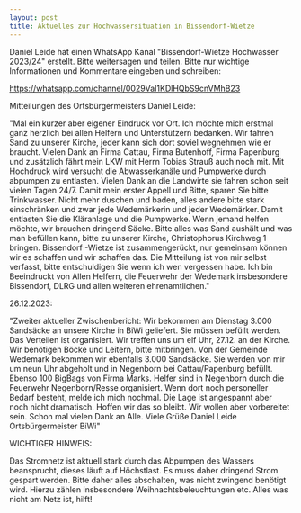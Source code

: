 ```yaml
---
layout: post
title: Aktuelles zur Hochwassersituation in Bissendorf-Wietze 
---
```


Daniel Leide hat einen WhatsApp Kanal "Bissendorf-Wietze Hochwasser 2023/24" erstellt. Bitte weitersagen und teilen. Bitte nur wichtige Informationen und Kommentare eingeben und schreiben:

https://whatsapp.com/channel/0029VaI1KDlHQbS9cnVMhB23

Mitteilungen des Ortsbürgermeisters Daniel Leide:

"Mal ein kurzer aber eigener Eindruck vor Ort. Ich möchte mich erstmal ganz herzlich bei allen Helfern und Unterstützern bedanken. Wir fahren Sand zu unserer Kirche, jeder kann sich dort soviel wegnehmen wie er braucht. Vielen Dank an Firma Cattau, Firma Butenhoff, Firma Papenburg und zusätzlich fährt mein LKW mit Herrn Tobias Strauß auch noch mit. 
Mit Hochdruck wird versucht die Abwasserkanäle und Pumpwerke durch abpumpen zu entlasten. Vielen Dank an die Landwirte sie fahren schon seit vielen Tagen 24/7. 
Damit mein erster Appell und Bitte, sparen Sie bitte Trinkwasser. Nicht mehr duschen und baden, alles andere bitte stark einschränken und zwar jede Wedemärkerin und jeder Wedemärker. Damit entlasten Sie die Kläranlage und die Pumpwerke. 
Wenn jemand helfen möchte, wir brauchen dringend Säcke. Bitte alles was Sand aushält und was man befüllen kann, bitte zu unserer Kirche, Christophorus Kirchweg 1 bringen. 
Bissendorf -Wietze ist zusammengerückt, nur gemeinsam können wir es schaffen und wir schaffen das. 
Die Mitteilung ist von mir selbst verfasst, bitte entschuldigen Sie wenn ich wen vergessen habe. Ich bin Beeindruckt von Allen Helfern, die Feuerwehr der Wedemark insbesondere Bissendorf, DLRG und allen weiteren ehrenamtlichen."

26.12.2023:

"Zweiter aktueller Zwischenbericht: 
Wir bekommen am Dienstag 3.000 Sandsäcke an unsere Kirche in BiWi geliefert. Sie müssen befüllt werden. Das Verteilen ist organisiert. 
Wir treffen uns um elf Uhr, 27.12. an der Kirche. 
Wir benötigen Böcke und Leitern, bitte mitbringen.
Von der Gemeinde Wedemark bekommen wir ebenfalls 3.000 Sandsäcke. Sie werden von mir um neun Uhr abgeholt und in Negenborn bei Cattau/Papenburg befüllt. Ebenso 100 BigBags von Firma Marks. Helfer sind in Negenborn durch die Feuerwehr Negenborn/Resse organisiert. Wenn dort noch personeller Bedarf besteht, melde ich mich nochmal.
Die Lage ist angespannt aber noch nicht dramatisch. Hoffen wir das so bleibt. Wir wollen aber vorbereitet sein. Schon mal vielen Dank an Alle.
Viele Grüße Daniel Leide 
Ortsbürgermeister BiWi"

WICHTIGER HINWEIS:

Das Stromnetz ist aktuell stark durch das Abpumpen des Wassers beansprucht, dieses läuft auf Höchstlast. Es muss daher dringend Strom gespart werden. Bitte daher alles abschalten, was nicht zwingend benötigt wird.
Hierzu zählen insbesondere Weihnachtsbeleuchtungen etc. Alles was nicht am Netz ist, hilft!
